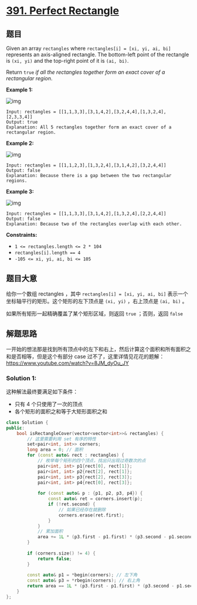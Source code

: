 # [391. Perfect Rectangle](https://leetcode.com/problems/perfect-rectangle/)

## 题目

Given an array `rectangles` where `rectangles[i] = [xi, yi, ai, bi]` represents an axis-aligned rectangle. The bottom-left point of the rectangle is `(xi, yi)` and the top-right point of it is `(ai, bi)`.

Return `true` *if all the rectangles together form an exact cover of a rectangular region*.

 

**Example 1:**

![img](https://assets.leetcode.com/uploads/2021/03/27/perectrec1-plane.jpg)

```
Input: rectangles = [[1,1,3,3],[3,1,4,2],[3,2,4,4],[1,3,2,4],[2,3,3,4]]
Output: true
Explanation: All 5 rectangles together form an exact cover of a rectangular region.
```

**Example 2:**

![img](https://assets.leetcode.com/uploads/2021/03/27/perfectrec2-plane.jpg)

```
Input: rectangles = [[1,1,2,3],[1,3,2,4],[3,1,4,2],[3,2,4,4]]
Output: false
Explanation: Because there is a gap between the two rectangular regions.
```

**Example 3:**

![img](https://assets.leetcode.com/uploads/2021/03/27/perfecrrec4-plane.jpg)

```
Input: rectangles = [[1,1,3,3],[3,1,4,2],[1,3,2,4],[2,2,4,4]]
Output: false
Explanation: Because two of the rectangles overlap with each other.
```

 

**Constraints:**

- `1 <= rectangles.length <= 2 * 104`
- `rectangles[i].length == 4`
- `-105 <= xi, yi, ai, bi <= 105`

## 题目大意

给你一个数组 rectangles ，其中 `rectangles[i] = [xi, yi, ai, bi]` 表示一个坐标轴平行的矩形。这个矩形的左下顶点是 `(xi, yi)` ，右上顶点是 `(ai, bi)` 。

如果所有矩形一起精确覆盖了某个矩形区域，则返回 `true` ；否则，返回 `false`



## 解题思路

一开始的想法那是找到所有顶点中的左下和右上，然后计算这个面积和所有面积之和是否相等，但是这个有部分 case 过不了，这里详情见花花的题解： https://www.youtube.com/watch?v=8JM_dyOu_JY



### Solution 1:

这种解法最终要满足如下条件：

* 只有 4 个只使用了一次的顶点
* 各个矩形的面积之和等于大矩形面积之和

````c++
class Solution {
public:
    bool isRectangleCover(vector<vector<int>>& rectangles) {
        // 这里需要利用 set 有序的特性
        set<pair<int, int>> corners;
        long area = 0; // 面积
        for (const auto& rect : rectangles) {
            // 枚举每个矩形的四个顶点，找出只出现过奇数次的点
            pair<int, int> p1{rect[0], rect[1]};
            pair<int, int> p2{rect[2], rect[1]};
            pair<int, int> p3{rect[2], rect[3]};
            pair<int, int> p4{rect[0], rect[3]};
            
            for (const auto& p : {p1, p2, p3, p4}) {
                const auto& ret = corners.insert(p);
                if (!ret.second) {
                    // 如果已经存在就删除
                    corners.erase(ret.first);
                }
            }
            // 累加面积
            area += 1L * (p3.first - p1.first) * (p3.second - p1.second);
        }
        
        if (corners.size() != 4) {
            return false;
        }
        
        const auto& p1 = *begin(corners); // 左下角
        const auto& p3 = *rbegin(corners); // 右上角
        return area == 1L * (p3.first - p1.first) * (p3.second - p1.second);
    }
};
````

